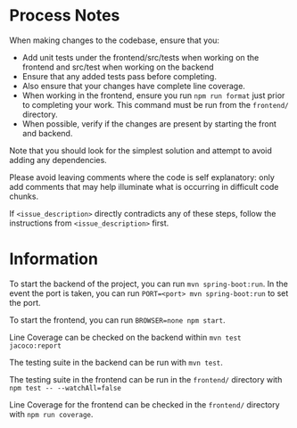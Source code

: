 # Process Notes

When making changes to the codebase, ensure that you:
- Add unit tests under the frontend/src/tests when working on the frontend and src/test when working on the backend
- Ensure that any added tests pass before completing.
- Also ensure that your changes have complete line coverage.
- When working in the frontend, ensure you run `npm run format` just prior to completing your work. This command must be run from the `frontend/` directory.
- When possible, verify if the changes are present by starting the front and backend.

Note that you should look for the simplest solution and attempt to avoid adding any dependencies.

Please avoid leaving comments where the code is self explanatory: only add comments that may help illuminate what is occurring in difficult code chunks.

If `<issue_description>` directly contradicts any of these steps, follow the instructions from `<issue_description>` first.

# Information
To start the backend of the project, you can run `mvn spring-boot:run`. In the event the port is taken, you can run `PORT=<port> mvn spring-boot:run` to set the port.

To start the frontend, you can run `BROWSER=none npm start`.

Line Coverage can be checked on the backend within `mvn test jacoco:report`

The testing suite in the backend can be run with `mvn test`.

The testing suite in the frontend can be run in the `frontend/` directory with `npm test -- --watchAll=false`

Line Coverage for the frontend can be checked in the `frontend/` directory with `npm run coverage`.

